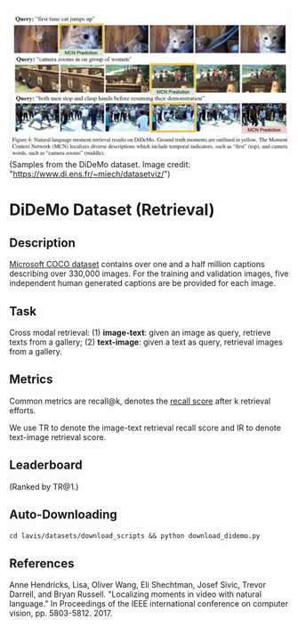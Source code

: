 ![Samples from the DiDeMo dataset.](imgs/didemo.png)(Samples from the DiDeMo dataset. Image credit: "https://www.di.ens.fr/~miech/datasetviz/")

# DiDeMo Dataset (Retrieval)

## Description
[Microsoft COCO dataset](https://github.com/tylin/coco-caption) contains over one and a half million captions describing over 330,000 images. For the training and validation images, five independent human generated captions are be provided for each image.

## Task
Cross modal retrieval: (1) **image-text**: given an image as query, retrieve texts from a gallery; (2) **text-image**: given a text as query, retrieval images from a gallery.


## Metrics
Common metrics are recall@k, denotes the [recall score](https://en.wikipedia.org/wiki/Precision_and_recall) after k retrieval efforts.

We use TR to denote the image-text retrieval recall score and IR to denote text-image retrieval score.

## Leaderboard
(Ranked by TR@1.)
<!-- | Rank | Model  | TR@1  | TR@5  | TR@10 | IR@1  | IR@5  | IR@10 |                                                                                                                   Resources                                                                                                                    |
| ---- | :----: | :---: | :---: | :---: | :---: | :---: | :---: | :--------------------------------------------------------------------------------------------------------------------------------------------------------------------------------------------------------------------------------------------: |
| 1    |  BLIP  | 82.4  | 95.4  | 97.9  | 65.1  | 86.3  | 91.8  | [paper](https://arxiv.org/pdf/2201.12086.pdf), [code](https://github.com/salesforce/BLIP), [demo](https://huggingface.co/spaces/Salesforce/BLIP), [blog](https://blog.salesforceairesearch.com/blip-bootstrapping-language-image-pretraining/) |
| 2    | X-VLM  | 81.2  | 95.6  | 98.2  | 63.4  | 85.8  | 91.5  |                                                                          [paper](https://arxiv.org/pdf/2111.08276v3.pdf), [code](https://github.com/zengyan-97/X-VLM)                                                                          |
| 3    | ALBEF  | 77.6  | 94.3  | 97.2  | 60.7  | 84.3  | 90.5  |                                            [paper](https://arxiv.org/abs/2107.07651), [code](https://github.com/salesforce/ALBEF), [blog](https://blog.salesforceairesearch.com/align-before-fuse/)                                            |
| 3    | ALIGN  | 77.0  | 93.5  | 96.9  | 59.9  | 83.3  | 89.8  |                                                                                                   [paper](https://arxiv.org/abs/2102.05918)                                                                                                    |
| 4    | VinVL  | 75.4  | 92.9  | 96.2  | 58.8  | 83.5  | 90.3  |                                                                          [paper](https://arxiv.org/pdf/2101.00529v2.pdf), [code](https://github.com/microsoft/Oscar)                                                                           |
| 5    | OSCAR  | 73.5  | 92.2  | 96.0  | 57.5  | 82.8  | 89.8  |                                                                          [paper](https://arxiv.org/pdf/2004.06165v5.pdf), [code](https://github.com/microsoft/Oscar)                                                                           |
| 6    | UNITER | 65.7  | 88.6  | 93.8  | 52.9  | 79.9  | 88.0  |                                                          [paper](https://www.ecva.net/papers/eccv_2020/papers_ECCV/papers/123750103.pdf), [code](https://github.com/ChenRocks/UNITER)                                                          | -->

## Auto-Downloading

```
cd lavis/datasets/download_scripts && python download_didemo.py
```

## References
Anne Hendricks, Lisa, Oliver Wang, Eli Shechtman, Josef Sivic, Trevor Darrell, and Bryan Russell. "Localizing moments in video with natural language." In Proceedings of the IEEE international conference on computer vision, pp. 5803-5812. 2017.
